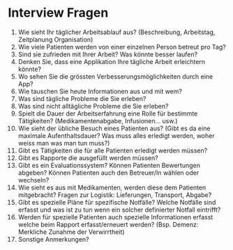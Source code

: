 # Interview Fragen

1. Wie sieht Ihr täglicher Arbeitsablauf aus? (Beschreibung, Arbeitstag, Zeitplanung Organisation)
2. Wie viele Patienten werden von einer einzelnen Person betreut pro Tag?
3. Sind sie zufrieden mit Ihrer Arbeit? Was könnte besser laufen? 	
4. Denken Sie, dass eine Applikation Ihre tägliche Arbeit erleichtern könnte?
5. Wo sehen Sie die grössten Verbesserungsmöglichkeiten durch eine App?
6. Wie tauschen Sie heute Informationen aus und mit wem?
7. Was sind tägliche Probleme die Sie erleben?
8. Was sind nicht alltägliche Probleme die Sie erleben?
9. Spielt die Dauer der Arbeitserfahrung eine Rolle für bestimmte Tätigkeiten? (Medikamentenabgabe, Infusionen… usw.)
10. Wie sieht der übliche Besuch eines Patienten aus? (Gibt es da eine maximale Aufenthaltsdauer? Was muss alles erledigt werden, woher weiss man was man tun muss?)
11. Gibt es Tätigkeiten die für alle Patienten erledigt werden müssen?
12. Gibt es Rapporte die ausgefüllt werden müssen?
13. Gibt es ein Evaluationssystem? Können Patienten Bewertungen abgeben? Können Patienten auch den Betreuer/In wählen oder wechseln?
14. Wie sieht es aus mit Medikamenten, werden diese dem Patienten mitgebracht? Fragen zur Logistik: Lieferungen, Transport, Abgabe?
15. Gibt es spezielle Pläne für spezifische Notfälle? Welche Notfälle sind erfasst und was ist zu tun wenn ein solcher definierter Notfall eintrifft?
16. Werden für spezielle Patienten auch spezielle Informationen erfasst welche beim Rapport erfasst/erneuert werden? (Bsp. Demenz: Merkliche Zunahme der Verwirrtheit)
17. Sonstige Anmerkungen?

